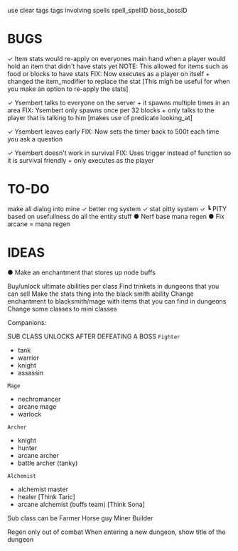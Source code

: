 use clear tags
tags involving spells
spell_spellID
boss_bossID


# BUGS
✓ Item stats would re-apply on everyones main hand when a player would hold an item that didn't have stats yet
NOTE: This allowed for items such as food or blocks to have stats
FIX: Now executes as a player on itself + changed the item_modifier to replace the stat [This migh be useful for when you make an option to re-apply the stats]

✓ Ysembert talks to everyone on the server + it spawns multiple times in an area
FIX: Ysembert only spawns once per 32 blocks + only talks to the player that is talking to him [makes use of predicate looking_at]

✓ Ysembert leaves early
FIX: Now sets the timer back to 500t each time you ask a question

✓ Ysembert doesn't work in survival
FIX: Uses trigger instead of function so it is survival friendly + only executes as the player

# TO-DO
make all dialog into mine
✓ better rng system
✓ stat pitty system
✓  ┗ PITY based on usefullness
do all the entity stuff
● Nerf base mana regen
● Fix arcane = mana regen


# IDEAS
● Make an enchantment that stores up node buffs



Buy/unlock ultimate abilities per class
Find trinkets in dungeons that you can sell
Make the stats thing into the black smith ability 
Change enchantment to blacksmith/mage with items that you can find in dungeons
Change some classes to mini classes

Companions:

SUB CLASS UNLOCKS AFTER DEFEATING A BOSS
`Fighter`
- tank
- warrior
- knight
- assassin

`Mage`
- nechromancer
- arcane mage
- warlock

`Archer`
- knight
- hunter
- arcane archer
- battle archer (tanky)

`Alchemist `
- alchemist master
- healer [Think Taric]
- arcane alchemist (buffs team) [Think Sona]

Sub class can be
Farmer
Horse guy
Miner
Builder



Regen only out of combat 
When entering a new dungeon, show title of the dungeon